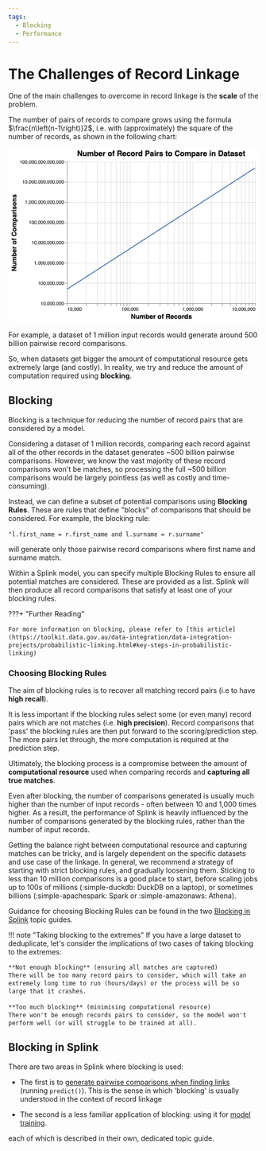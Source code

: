 ```yaml
---
tags:
  - Blocking
  - Performance
---
```


# The Challenges of Record Linkage

One of the main challenges to overcome in record linkage is the **scale** of the problem.

The number of pairs of records to compare grows using the formula $\frac{n\left(n-1\right)}2$, i.e. with (approximately) the square of the number of records, as shown in the following chart:

![](../../img/blocking/pairwise_comparisons.png)

For example, a dataset of 1 million input records would generate around 500 billion pairwise record comparisons.

So, when datasets get bigger the amount of computational resource gets extremely large (and costly). In reality, we try and reduce the amount of computation required using **blocking**.

## Blocking

Blocking is a technique for reducing the number of record pairs that are considered by a model.

Considering a dataset of 1 million records, comparing each record against all of the other records in the dataset generates ~500 billion pairwise comparisons. However, we know the vast majority of these record comparisons won't be matches, so processing the full ~500 billion comparisons would be largely pointless (as well as costly and time-consuming).

Instead, we can define a subset of potential comparisons using **Blocking Rules**. These are rules that define "blocks" of comparisons that should be considered. For example, the blocking rule:

`"l.first_name = r.first_name and l.surname = r.surname"` 
 
will generate only those pairwise record comparisons where first name and surname match.

Within a Splink model, you can specify multiple Blocking Rules to ensure all potential matches are considered.  These are provided as a list.  Splink will then produce all record comparisons that satisfy at least one of your blocking rules.

???+ "Further Reading"

    For more information on blocking, please refer to [this article](https://toolkit.data.gov.au/data-integration/data-integration-projects/probabilistic-linking.html#key-steps-in-probabilistic-linking)

### Choosing Blocking Rules

The aim of blocking rules is to recover all matching record pairs (i.e to have **high recall**).

It is less important if the blocking rules select some (or even many) record pairs which are not matches (i.e. **high precision**). Record comparisons that 'pass' the blocking rules are then put forward to the scoring/prediction step. The more pairs let through, the more computation is required at the prediction step.

Ultimately, the blocking process is a compromise between the amount of **computational resource** used when comparing records and **capturing all true matches**. 

Even after blocking, the number of comparisons generated is usually much higher than the number of input records - often between 10 and 1,000 times higher. As a result, the performance of Splink is heavily influenced by the number of comparisons generated by the blocking rules, rather than the number of input records.

Getting the balance right between computational resource and capturing matches can be tricky, and is largely dependent on the specific datasets and use case of the linkage. In general, we recommend a strategy of starting with strict blocking rules, and gradually loosening them. Sticking to less than 10 million comparisons is a good place to start, before scaling jobs up to 100s of millions (:simple-duckdb: DuckDB on a laptop), or sometimes billions (:simple-apachespark: Spark or :simple-amazonaws: Athena). 
 
Guidance for choosing Blocking Rules can be found in the two [Blocking in Splink](#blocking-in-splink) topic guides.

!!! note "Taking blocking to the extremes"
    If you have a large dataset to deduplicate, let's consider the implications of two cases of taking blocking to the extremes:

    **Not enough blocking** (ensuring all matches are captured)  
    There will be too many record pairs to consider, which will take an extremely long time to run (hours/days) or the process will be so large that it crashes.

    **Too much blocking** (minimising computational resource)  
    There won't be enough records pairs to consider, so the model won't perform well (or will struggle to be trained at all). 


## Blocking in Splink

There are two areas in Splink where blocking is used:

- The first is to [generate pairwise comparisons when finding links](./predictions.md) (running `predict()`). This is the sense in which 'blocking' is usually understood in the context of record linkage

- The second is a less familiar application of blocking: using it for [model training](./model_training.md).

each of which is described in their own, dedicated topic guide.
